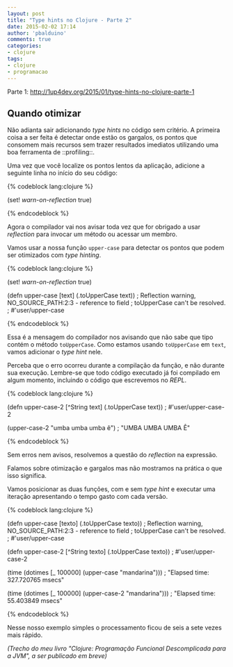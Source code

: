 ```yaml
---
layout: post
title: "Type hints no Clojure - Parte 2"
date: 2015-02-02 17:14
author: 'pbalduino'
comments: true
categories:
- clojure
tags:
- clojure
- programacao
---
```

Parte 1: http://1up4dev.org/2015/01/type-hints-no-clojure-parte-1

## Quando otimizar

Não adianta sair adicionando _type hints_ no código sem critério. A primeira coisa a ser feita é detectar onde estão os gargalos, os pontos que consomem mais recursos sem trazer resultados imediatos utilizando uma boa ferramenta de ::profiling::.

Uma vez que você localize os pontos lentos da aplicação, adicione a seguinte linha no início do seu código:

{% codeblock lang:clojure %}

(set! *warn-on-reflection* true)

{% endcodeblock %}

Agora o compilador vai nos avisar toda vez que for obrigado a usar _reflection_ para invocar um método ou acessar um membro.

Vamos usar a nossa função `upper-case` para detectar os pontos que podem ser otimizados com _type hinting_.

{% codeblock lang:clojure %}

(set! *warn-on-reflection* true)

(defn upper-case [text]
  (.toUpperCase text))
; Reflection warning, NO_SOURCE_PATH:2:3 - reference to field 
; toUpperCase can't be resolved.
; #'user/upper-case

{% endcodeblock %}

Essa é a mensagem do compilador nos avisando que não sabe que tipo contém o método `toUpperCase`. Como estamos usando `toUpperCase` em `text`, vamos adicionar o _type hint_ nele.

Perceba que o erro ocorreu durante a compilação da função, e não durante sua execução. Lembre-se que todo código executado já foi compilado em algum momento, incluindo o código que escrevemos no _REPL_.

{% codeblock lang:clojure %}

(defn upper-case-2 [^String text]
  (.toUpperCase text))
; #'user/upper-case-2

(upper-case-2 "umba umba umba ê")
; "UMBA UMBA UMBA Ê"

{% endcodeblock %}

Sem erros nem avisos, resolvemos a questão do _reflection_ na expressão.

Falamos sobre otimização e gargalos mas não mostramos na prática o que isso significa.

Vamos posicionar as duas funções, com e sem _type hint_ e executar uma iteração apresentando o tempo gasto com cada versão. 

{% codeblock lang:clojure %}

(defn upper-case [texto]
  (.toUpperCase texto))
; Reflection warning, NO_SOURCE_PATH:2:3 - reference to field 
; toUpperCase can't be resolved.
; #'user/upper-case

(defn upper-case-2 [^String texto]
  (.toUpperCase texto))
; #'user/upper-case-2

(time (dotimes [_ 100000] (upper-case "mandarina")))
; "Elapsed time: 327.720765 msecs"

(time (dotimes [_ 100000] (upper-case-2 "mandarina")))
; "Elapsed time: 55.403849 msecs"

{% endcodeblock %}

Nesse nosso exemplo simples o processamento ficou de seis a sete vezes mais rápido.

_(Trecho do meu livro "Clojure: Programação Funcional Descomplicada para a JVM", a ser publicado em breve)_
